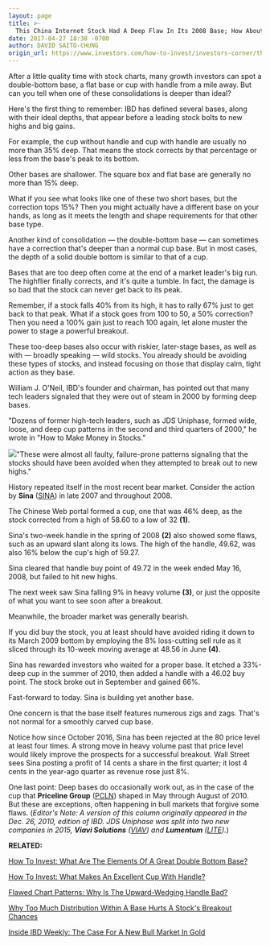 ```yaml
---
layout: page
title: >-
  This China Internet Stock Had A Deep Flaw In Its 2008 Base; How About Now?
date: 2017-04-27 18:38 -0700
author: DAVID SAITO-CHUNG
origin_url: https://www.investors.com/how-to-invest/investors-corner/this-chinese-internet-stock-had-a-big-flaw-in-its-2008-09-base-how-about-now/
---
```


After a little quality time with stock charts, many growth investors can spot a double-bottom base, a flat base or cup with handle from a mile away. But can you tell when one of these consolidations is deeper than ideal?

Here's the first thing to remember: IBD has defined several bases, along with their ideal depths, that appear before a leading stock bolts to new highs and big gains.

For example, the cup without handle and cup with handle are usually no more than 35% deep. That means the stock corrects by that percentage or less from the base's peak to its bottom.

Other bases are shallower. The square box and flat base are generally no more than 15% deep.

What if you see what looks like one of these two short bases, but the correction tops 15%? Then you might actually have a different base on your hands, as long as it meets the length and shape requirements for that other base type.

Another kind of consolidation — the double-bottom base — can sometimes have a correction that's deeper than a normal cup base. But in most cases, the depth of a solid double bottom is similar to that of a cup.

Bases that are too deep often come at the end of a market leader's big run. The highflier finally corrects, and it's quite a tumble. In fact, the damage is so bad that the stock can never get back to its peak.

Remember, if a stock falls 40% from its high, it has to rally 67% just to get back to that peak. What if a stock goes from 100 to 50, a 50% correction? Then you need a 100% gain just to reach 100 again, let alone muster the power to stage a powerful breakout.

These too-deep bases also occur with riskier, later-stage bases, as well as with — broadly speaking — wild stocks. You already should be avoiding these types of stocks, and instead focusing on those that display calm, tight action as they base.

William J. O'Neil, IBD's founder and chairman, has pointed out that many tech leaders signaled that they were out of steam in 2000 by forming deep bases.

"Dozens of former high-tech leaders, such as JDS Uniphase, formed wide, loose, and deep cup patterns in the second and third quarters of 2000," he wrote in "How to Make Money in Stocks."

![](https://www.investors.com/wp-content/uploads/2017/04/IC_sina_042717.png)"These were almost all faulty, failure-prone patterns signaling that the stocks should have been avoided when they attempted to break out to new highs."

History repeated itself in the most recent bear market. Consider the action by **Sina** ([SINA](https://research.investors.com/quote.aspx?symbol=SINA)) in late 2007 and throughout 2008.

The Chinese Web portal formed a cup, one that was 46% deep, as the stock corrected from a high of 58.60 to a low of 32 **(1)**.

Sina's two-week handle in the spring of 2008 **(2)** also showed some flaws, such as an upward slant along its lows. The high of the handle, 49.62, was also 16% below the cup's high of 59.27.

Sina cleared that handle buy point of 49.72 in the week ended May 16, 2008, but failed to hit new highs.

The next week saw Sina falling 9% in heavy volume **(3)**, or just the opposite of what you want to see soon after a breakout.

Meanwhile, the broader market was generally bearish.

If you did buy the stock, you at least should have avoided riding it down to its March 2009 bottom by employing the 8% loss-cutting sell rule as it sliced through its 10-week moving average at 48.56 in June **(4)**.

Sina has rewarded investors who waited for a proper base. It etched a 33%-deep cup in the summer of 2010, then added a handle with a 46.02 buy point. The stock broke out in September and gained 66%.

Fast-forward to today. Sina is building yet another base.

One concern is that the base itself features numerous zigs and zags. That's not normal for a smoothly carved cup base.

Notice how since October 2016, Sina has been rejected at the 80 price level at least four times. A strong move in heavy volume past that price level would likely improve the prospects for a successful breakout. Wall Street sees Sina posting a profit of 14 cents a share in the first quarter; it lost 4 cents in the year-ago quarter as revenue rose just 8%.

One last point: Deep bases do occasionally work out, as in the case of the cup that **Priceline Group** ([PCLN](https://research.investors.com/quote.aspx?symbol=PCLN)) shaped in May through August of 2010. But these are exceptions, often happening in bull markets that forgive some flaws.
(_Editor's Note: A version of this column originally appeared in the Dec. 26, 2010, edition of IBD. JDS Uniphase was split into two new companies in 2015, **Viavi Solutions** ([VIAV](https://research.investors.com/quote.aspx?symbol=VIAV)) and **Lumentum** ([LITE](https://research.investors.com/quote.aspx?symbol=LITE))._)

**RELATED:**

[How To Invest: What Are The Elements Of A Great Double Bottom Base?](https://www.investors.com/how-to-invest/investors-corner/chart-basics-how-the-double-bottom-base-generates-big-profits/)

[How To Invest: What Makes An Excellent Cup With Handle?](https://www.investors.com/how-to-invest/investors-corner/the-basics-how-to-analyze-a-stocks-cup-with-handle/)

[Flawed Chart Patterns: Why Is The Upward-Wedging Handle Bad?](https://www.investors.com/how-to-invest/investors-corner/flawed-chart-patterns-why-a-wedging-handle-is-bad-news-for-investors/)

[Why Too Much Distribution Within A Base Hurts A Stock's Breakout Chances](https://www.investors.com/how-to-invest/investors-corner/too-much-distribution-in-a-base-can-hurt-a-breakouts-chances/)

[Inside IBD Weekly: The Case For A New Bull Market In Gold](https://www.investors.com/172493/gold-price-could-start-new-uptrend/)
